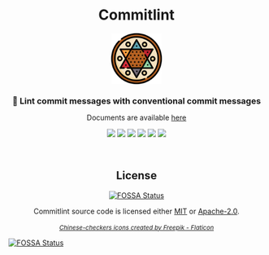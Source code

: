 <div align="center">

<h1>Commitlint</h1>
<img src="./web/src/assets/checker.png" height="100"/>

<h3 style="margin-top: 20px; margin-bottom: 10px; ">🔦 Lint commit messages with conventional commit messages</h3>

Documents are available [here](https://keisukeyamashita.github.io/commitlint-rs)

[![](https://img.shields.io/crates/v/commitlint-rs?logo=rust)](https://crates.io/crates/commitlint-rs)
[![](https://img.shields.io/crates/d/commitlint-rs?logo=rust)](https://crates.io/crates/commitlint-rs)
[![](https://img.shields.io/crates/l/commitlint-rs)](https://github.com/KeisukeYamashita/commitlint-rs)
[![](https://img.shields.io/badge/Docker-Supported-%232496ED?logo=docker)](https://hub.docker.com/repository/docker/1915keke/commitlint)
[![](https://img.shields.io/badge/Dependency-Dependabot-%230361cd?logo=dependabot)](https://github.com/KeisukeYamashita/commitlint-rs)
[![](https://img.shields.io/badge/Security-Snyk-%2321204b?logo=snyk)](https://github.com/KeisukeYamashita/commitlint-rs)

</br>

## License
[![FOSSA Status](https://app.fossa.com/api/projects/git%2Bgithub.com%2FKeisukeYamashita%2Fcommitlint-rs.svg?type=shield)](https://app.fossa.com/projects/git%2Bgithub.com%2FKeisukeYamashita%2Fcommitlint-rs?ref=badge_shield)


Commitlint source code is licensed either [MIT](LICENSE-MIT) or [Apache-2.0](./LICENSE-APACHE).

<a  href="https://www.flaticon.com/free-icons/chinese-checkers" style="font-size: 12px;font-style: italic;"> Chinese-checkers icons created by Freepik - Flaticon</a>

</div>


[![FOSSA Status](https://app.fossa.com/api/projects/git%2Bgithub.com%2FKeisukeYamashita%2Fcommitlint-rs.svg?type=large)](https://app.fossa.com/projects/git%2Bgithub.com%2FKeisukeYamashita%2Fcommitlint-rs?ref=badge_large)
